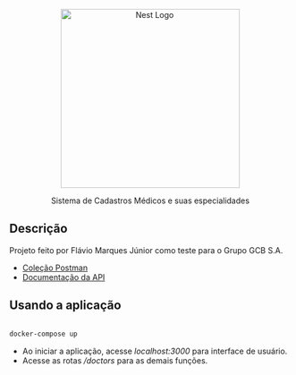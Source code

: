 
<p  align="center">

<img  src="https://nestjs.com/img/logo_text.svg"  width="320"  alt="Nest Logo" />

</p>

<p  align="center">Sistema de Cadastros Médicos e suas especialidades</p>

## Descrição

Projeto feito por Flávio Marques Júnior como teste para o Grupo GCB S.A. 
- [Coleção Postman](/Teste%20GCB%20-%20Flávio%20Marques.postman_collection.json)
- [Documentação da API](https://documenter.getpostman.com/view/8853854/Tzkzoxxg)

## Usando a aplicação

```bash

docker-compose up

```

- Ao iniciar a aplicação, acesse *localhost:3000* para interface de usuário.
- Acesse as rotas */doctors* para as demais funções.
